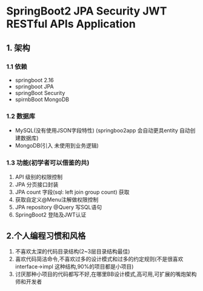 # SpringBoot2 JPA Security JWT RESTful APIs Application

## 1. 架构
### 1.1 依赖
- springboot 2.16
- springboot JPA
- springBoot Security
- spirnbBoot MongoDB

### 1.2 数据库

- MySQL(没有使用JSON字段特性) (springboo2app 会自动更具entity 自动创建数据库)
- MongoDB(引入 未使用到业务逻辑)

### 1.3 功能(初学者可以借鉴的共)

1. API 级别的权限控制
2. JPA 分页接口封装
3. JPA count 字段(sql: left join group count) 获取
4. 获取自定义@Menu注解做权限控制
5. JPA repository @Query 写SQL语句
6. SpringBoot2 登陆及JWT认证



## 2.个人编程习惯和风格
1. 不喜欢太深的代码目录结构(2~3层目录结构最佳)
2. 喜欢代码简洁命令,不喜欢过多的设计模式和过多的约定规则(不是很喜欢 interface->impl 这种结构,90%的项目都是小项目)
3. 讨厌那种小项目的代码都写不好,在哪里BB设计模式,高可用,可扩展的嘴炮架构师和开发者
